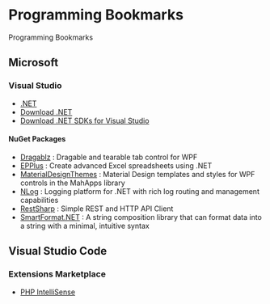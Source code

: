 # Programming Bookmarks
Programming Bookmarks

## Microsoft

### Visual Studio

- [.NET](https://dotnet.microsoft.com/)
- [Download .NET](https://dotnet.microsoft.com/download)
- [Download .NET SDKs for Visual Studio](https://dotnet.microsoft.com/download/visual-studio-sdks)

#### NuGet Packages

- [Dragablz](https://www.nuget.org/packages/Dragablz) : Dragable and tearable tab control for WPF
- [EPPlus](https://www.nuget.org/packages/EPPlus/) : Create advanced Excel spreadsheets using .NET
- [MaterialDesignThemes](https://www.nuget.org/packages/MaterialDesignThemes) : Material Design templates and styles for WPF controls in the MahApps library
- [NLog](https://www.nuget.org/packages/NLog) : Logging platform for .NET with rich log routing and management capabilities
- [RestSharp](https://www.nuget.org/packages/RestSharp/) : Simple REST and HTTP API Client
- [SmartFormat.NET](https://www.nuget.org/packages/SmartFormat.NET/) : A string composition library that can format data into a string with a minimal, intuitive syntax

## Visual Studio Code

### Extensions Marketplace

- [PHP IntelliSense](https://marketplace.visualstudio.com/items?itemName=felixfbecker.php-intellisense)


